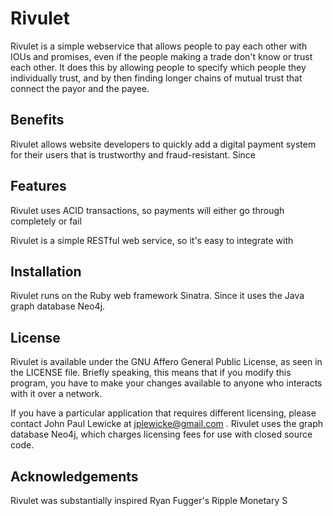 # Rivulet

Rivulet is a simple webservice that allows people to pay each other with IOUs and promises, even if the people making a trade don't know or trust each other.  It does this by allowing people to specify which people they individually trust, and by then finding longer chains of mutual trust that connect the payor and the payee.



## Benefits

Rivulet allows website developers to quickly add a digital payment system for their users that is trustworthy and fraud-resistant.  Since 

## Features

Rivulet uses ACID transactions, so payments will either go through completely or fail 

Rivulet is a simple RESTful web service, so it's easy to integrate with 

## Installation

Rivulet runs on the Ruby web framework Sinatra.  Since it uses the Java graph database Neo4j.

## License

Rivulet is available under the GNU Affero General Public License, as seen in the LICENSE file.  Briefly speaking, this means that if you modify this program, you have to make your changes available to anyone who interacts with it over a network. 

If you have a particular application that requires different licensing, please contact John Paul Lewicke at jplewicke@gmail.com .  Rivulet uses the graph database Neo4j, which charges licensing fees for use with closed source code.

## Acknowledgements

Rivulet was substantially inspired Ryan Fugger's Ripple Monetary S